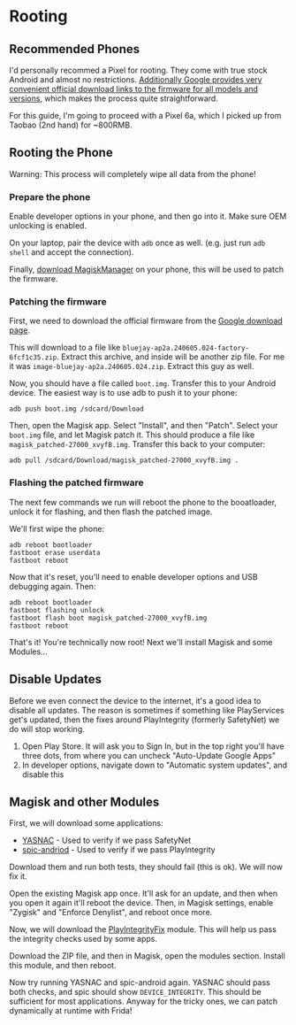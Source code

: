# Rooting

## Recommended Phones

I'd personally recommed a Pixel for rooting. They come with true stock Android and almost no restrictions. [Additionally Google provides very convenient official download links to the firmware for all models and versions](https://developers.google.com/android/images), which makes the process quite straightforward.

For this guide, I'm going to proceed with a Pixel 6a, which I picked up from Taobao (2nd hand) for ~800RMB.

## Rooting the Phone

Warning: This process will completely wipe all data from the phone!

### Prepare the phone

Enable developer options in your phone, and then go into it. Make sure OEM unlocking is enabled.

On your laptop, pair the device with `adb` once as well. (e.g. just run `adb shell` and accept the connection).

Finally, [download MagiskManager](https://github.com/topjohnwu/Magisk/releases) on your phone, this will be used to patch the firmware.

### Patching the firmware

First, we need to download the official firmware from the [Google download page](https://developers.google.com/android/images#bluejay).

This will download to a file like `bluejay-ap2a.240605.024-factory-6fcf1c35.zip`. Extract this archive, and inside will be another zip file. For me it was `image-bluejay-ap2a.240605.024.zip`. Extract this guy as well.

Now, you should have a file called `boot.img`. Transfer this to your Android device. The easiest way is to use adb to push it to your phone:

```
adb push boot.img /sdcard/Download
```

Then, open the Magisk app. Select "Install", and then "Patch". Select your `boot.img` file, and let Magisk patch it. This should produce a file like `magisk_patched-27000_xvyfB.img`. Transfer this back to your computer:

```
adb pull /sdcard/Download/magisk_patched-27000_xvyfB.img .
```

### Flashing the patched firmware

The next few commands we run will reboot the phone to the booatloader, unlock it for flashing, and then flash the patched image. 

We'll first wipe the phone:

```
adb reboot bootloader
fastboot erase userdata
fastboot reboot
```

Now that it's reset, you'll need to enable developer options and USB debugging again. Then:

```
adb reboot bootloader
fastboot flashing unlock
fastboot flash boot magisk_patched-27000_xvyfB.img
fastboot reboot
```

That's it! You're technically now root! Next we'll install Magisk and some Modules...

## Disable Updates

Before we even connect the device to the internet, it's a good idea to disable all updates. The reason is sometimes if something like PlayServices get's updated, then the fixes around PlayIntegrity (formerly SafetyNet) we do will stop working.

1. Open Play Store. It will ask you to Sign In, but in the top right you'll have three dots, from where you can uncheck "Auto-Update Google Apps"
2. In developer options, navigate down to "Automatic system updates", and disable this

## Magisk and other Modules

First, we will download some applications:

* [YASNAC](https://github.com/RikkaW/YASNAC) - Used to verify if we pass SafetyNet
* [spic-andriod](https://github.com/herzhenr/spic-android) - Used to verify if we pass PlayIntegrity

Download them and run both tests, they should fail (this is ok). We will now fix it.

Open the existing Magisk app once. It'll ask for an update, and then when you open it again it'll reboot the device. Then, in Magisk settings, enable "Zygisk" and "Enforce Denylist", and reboot once more.

Now, we will download the [PlayIntegrityFix](https://github.com/chiteroman/PlayIntegrityFix/releases) module. This will help us pass the integrity checks used by some apps.

Download the ZIP file, and then in Magisk, open the modules section. Install this module, and then reboot.

Now try running YASNAC and spic-android again. YASNAC should pass both checks, and spic should show `DEVICE_INTEGRITY`. This should be sufficient for most applications. Anyway for the tricky ones, we can patch dynamically at runtime with Frida!

